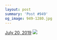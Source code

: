 ```yaml
---
layout: post
summary: 'Post #949'
og_image: 949-1280.jpg
---
```


<p>
  <time>
    <a href="/949">July 20, 2019</a>
  </time>
  <a href="/949">
    <img src="{{ site.assets_url }}/949-640.jpg" srcset="{{ site.assets_url }}/949-320.jpg 320w, {{ site.assets_url }}/949-640.jpg 640w, {{ site.assets_url }}/949-960.jpg 960w, {{ site.assets_url }}/949-1280.jpg 1280w" sizes="(min-width: 700px) 50vw, calc(100vw - 2rem)" />
  </a>
</p>

